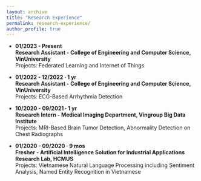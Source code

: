 ```yaml
---
layout: archive
title: "Research Experience"
permalink: research-experience/
author_profile: true
---
```


* **01/2023 - Present**<br />
**Research Assistant - College of Engineering and Computer Science, VinUniversity**<br />
Projects: Federated Learning and Internet of Things

* **01/2022 - 12/2022 · 1 yr**<br />
**Research Assistant - College of Engineering and Computer Science, VinUniversity**<br />
Projects: ECG-Based Arrhythmia Detection

* **10/2020 - 09/2021 · 1 yr**<br />
**Research Intern - Medical Imaging Department, Vingroup Big Data Institute**<br />
Projects: MRI-Based Brain Tumor Detection, Abnormality Detection on Chest Radiographs

* **01/2020 - 09/2020 · 9 mos**<br />
**Fresher - Artificial Intelligence Solution for Industrial Applications Research Lab, HCMUS**<br />
Projects: Vietnamese Natural Language Processing including Sentiment Analysis, Named Entity Recognition in Vietnamese